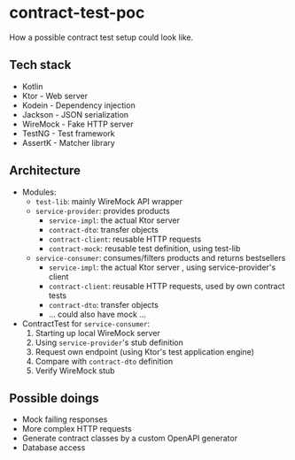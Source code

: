 # contract-test-poc

How a possible contract test setup could look like.

## Tech stack

* Kotlin
* Ktor - Web server
* Kodein - Dependency injection
* Jackson - JSON serialization
* WireMock - Fake HTTP server
* TestNG - Test framework
* AssertK - Matcher library

## Architecture

* Modules:
    * `test-lib`: mainly WireMock API wrapper
    * `service-provider`: provides products
        * `service-impl`: the actual Ktor server
        * `contract-dto`: transfer objects
        * `contract-client`: reusable HTTP requests
        * `contract-mock`: reusable test definition, using test-lib
    * `service-consumer`: consumes/filters products and returns bestsellers
        * `service-impl`: the actual Ktor server , using service-provider's client
        * `contract-client`: reusable HTTP requests, used by own contract tests
        * `contract-dto`: transfer objects
        * ... could also have mock ...
* ContractTest for `service-consumer`:
    1. Starting up local WireMock server
    1. Using `service-provider`'s stub definition
    1. Request own endpoint (using Ktor's test application engine)
    1. Compare with `contract-dto` definition
    1. Verify WireMock stub

## Possible doings

* Mock failing responses
* More complex HTTP requests
* Generate contract classes by a custom OpenAPI generator
* Database access
